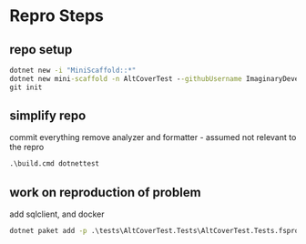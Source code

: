 # Repro Steps

## repo setup

```cmd
dotnet new -i "MiniScaffold::*"
dotnet new mini-scaffold -n AltCoverTest --githubUsername ImaginaryDevelopment
git init
```

## simplify repo

commit everything
remove analyzer and formatter - assumed not relevant to the repro

```cmd
.\build.cmd dotnettest
```

## work on reproduction of problem

add sqlclient, and docker

```cmd
dotnet paket add -p .\tests\AltCoverTest.Tests\AltCoverTest.Tests.fsproj System.Data.SqlClient
```